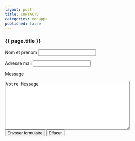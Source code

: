 ```yaml
---
layout: post
title: CONTACTS
categories: menuppe
published: false
---
```


### {{ page.title }}

<form id="ajax_form" action="/php/send.php" method="post" markdown="1">
<label for="nom" markdown="1">Nom et prénom </label> 
<input id="nom" type="text" name="nom" markdown="1" maxlength="40" />
<br/>

<label for="email" markdown="1">Adresse mail </label> 
<input id="email" type="text" name="email" markdown="1" maxlength="40" /> 
<br/>

<label for="messagecontent" markdown="1">Message </label> 
<textarea id="messagecontent" name="messagecontent" rows="10" cols="47">Votre Message</textarea>
<br/>

<input type="submit" markdown="1" value="Envoyer formulaire" />
<input type="reset" markdown="1" value="Effacer" />
<br/>
</form>

